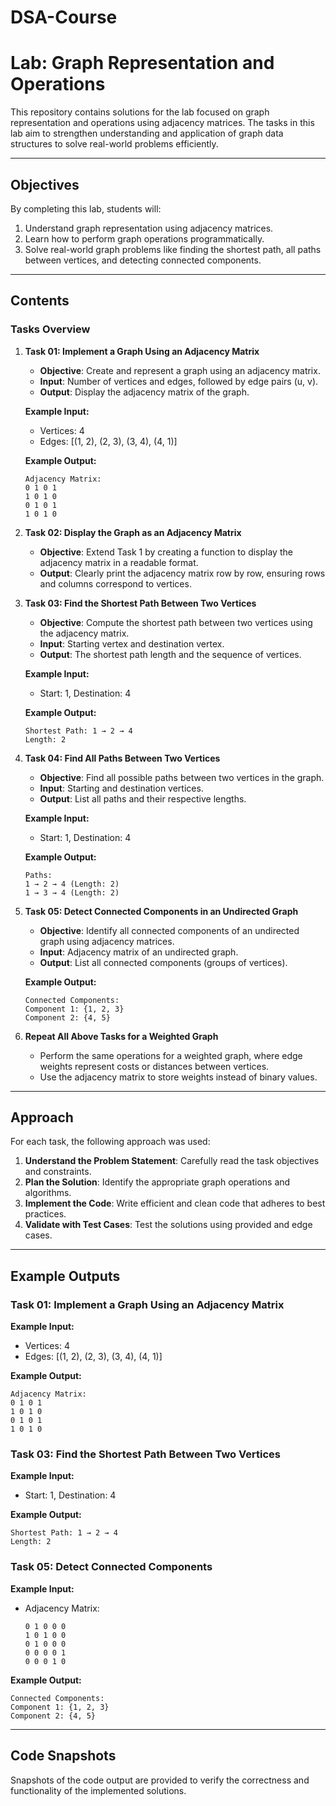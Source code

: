 # DSA-Course

# Lab: Graph Representation and Operations

This repository contains solutions for the lab focused on graph representation and operations using adjacency matrices. The tasks in this lab aim to strengthen understanding and application of graph data structures to solve real-world problems efficiently.

---

## Objectives

By completing this lab, students will:

1. Understand graph representation using adjacency matrices.
2. Learn how to perform graph operations programmatically.
3. Solve real-world graph problems like finding the shortest path, all paths between vertices, and detecting connected components.

---

## Contents

### Tasks Overview

1. **Task 01: Implement a Graph Using an Adjacency Matrix**
   - **Objective**: Create and represent a graph using an adjacency matrix.
   - **Input**: Number of vertices and edges, followed by edge pairs (u, v).
   - **Output**: Display the adjacency matrix of the graph.

   **Example Input:**
   - Vertices: 4
   - Edges: [(1, 2), (2, 3), (3, 4), (4, 1)]

   **Example Output:**
   ```
   Adjacency Matrix:
   0 1 0 1
   1 0 1 0
   0 1 0 1
   1 0 1 0
   ```

2. **Task 02: Display the Graph as an Adjacency Matrix**
   - **Objective**: Extend Task 1 by creating a function to display the adjacency matrix in a readable format.
   - **Output**: Clearly print the adjacency matrix row by row, ensuring rows and columns correspond to vertices.

3. **Task 03: Find the Shortest Path Between Two Vertices**
   - **Objective**: Compute the shortest path between two vertices using the adjacency matrix.
   - **Input**: Starting vertex and destination vertex.
   - **Output**: The shortest path length and the sequence of vertices.

   **Example Input:**
   - Start: 1, Destination: 4

   **Example Output:**
   ```
   Shortest Path: 1 → 2 → 4
   Length: 2
   ```

4. **Task 04: Find All Paths Between Two Vertices**
   - **Objective**: Find all possible paths between two vertices in the graph.
   - **Input**: Starting and destination vertices.
   - **Output**: List all paths and their respective lengths.

   **Example Input:**
   - Start: 1, Destination: 4

   **Example Output:**
   ```
   Paths:
   1 → 2 → 4 (Length: 2)
   1 → 3 → 4 (Length: 2)
   ```

5. **Task 05: Detect Connected Components in an Undirected Graph**
   - **Objective**: Identify all connected components of an undirected graph using adjacency matrices.
   - **Input**: Adjacency matrix of an undirected graph.
   - **Output**: List all connected components (groups of vertices).

   **Example Output:**
   ```
   Connected Components:
   Component 1: {1, 2, 3}
   Component 2: {4, 5}
   ```

6. **Repeat All Above Tasks for a Weighted Graph**
   - Perform the same operations for a weighted graph, where edge weights represent costs or distances between vertices.
   - Use the adjacency matrix to store weights instead of binary values.

---

## Approach

For each task, the following approach was used:

1. **Understand the Problem Statement**: Carefully read the task objectives and constraints.
2. **Plan the Solution**: Identify the appropriate graph operations and algorithms.
3. **Implement the Code**: Write efficient and clean code that adheres to best practices.
4. **Validate with Test Cases**: Test the solutions using provided and edge cases.

---

## Example Outputs

### Task 01: Implement a Graph Using an Adjacency Matrix
**Example Input:**
- Vertices: 4
- Edges: [(1, 2), (2, 3), (3, 4), (4, 1)]

**Example Output:**
```
Adjacency Matrix:
0 1 0 1
1 0 1 0
0 1 0 1
1 0 1 0
```

### Task 03: Find the Shortest Path Between Two Vertices
**Example Input:**
- Start: 1, Destination: 4

**Example Output:**
```
Shortest Path: 1 → 2 → 4
Length: 2
```

### Task 05: Detect Connected Components
**Example Input:**
- Adjacency Matrix:
  ```
  0 1 0 0 0
  1 0 1 0 0
  0 1 0 0 0
  0 0 0 0 1
  0 0 0 1 0
  ```

**Example Output:**
```
Connected Components:
Component 1: {1, 2, 3}
Component 2: {4, 5}
```

---
## Code Snapshots
Snapshots of the code output are provided to verify the correctness and functionality of the implemented solutions.


